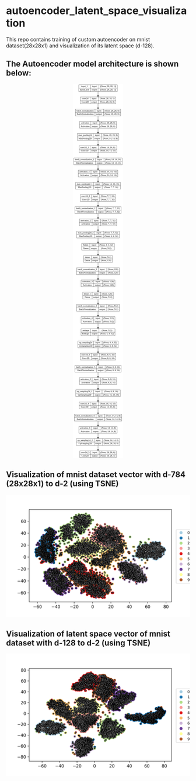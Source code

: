 # autoencoder_latent_space_visualization

This repo contains training of custom autoencoder on mnist dataset(28x28x1) and visualization of its latent space (d-128).

## The Autoencoder model architecture is shown below:
<p align="center">
  <img src="https://github.com/tshr-d-dragon/autoencoder_latent_space_visualization/blob/main/autoencoder_model.png?raw=true" alt="Autoencoder"/>
</p>

## Visualization of mnist dataset vector with d-784 (28x28x1) to d-2 (using TSNE)
![Image1](https://github.com/tshr-d-dragon/autoencoder_latent_space_visualization/blob/main/images/original/img_784_tsne_perplexity_50.png)

## Visualization of latent space vector of mnist dataset with d-128 to d-2 (using TSNE)
![Image2](https://github.com/tshr-d-dragon/autoencoder_latent_space_visualization/blob/main/images/latent_space_vector/img_128_tsne_perplexity_50.png)
